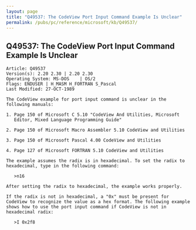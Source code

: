 ```yaml
---
layout: page
title: "Q49537: The CodeView Port Input Command Example Is Unclear"
permalink: /pubs/pc/reference/microsoft/kb/Q49537/
---
```


## Q49537: The CodeView Port Input Command Example Is Unclear

	Article: Q49537
	Version(s): 2.20 2.30 | 2.20 2.30
	Operating System: MS-DOS    | OS/2
	Flags: ENDUSER | H_MASM H_FORTRAN S_Pascal
	Last Modified: 27-OCT-1989
	
	The CodeView example for port input command is unclear in the
	following manuals:
	
	1. Page 150 of Microsoft C 5.10 "CodeView And Utilities, Microsoft
	   Editor, Mixed Language Programming Guide"
	
	2. Page 150 of Microsoft Macro Assembler 5.10 CodeView and Utilities
	
	3. Page 150 of Microsoft Pascal 4.00 CodeView and Utilities
	
	4. Page 127 of Microsoft FORTRAN 5.10 CodeView and Utilities
	
	The example assumes the radix is in hexadecimal. To set the radix to
	hexadecimal, type in the following command:
	
	   >n16
	
	After setting the radix to hexadecimal, the example works properly.
	
	If the radix is not in hexadecimal, a "0x" must be present for
	CodeView to recognize the value as a hex format. The following example
	shows how to use the port input command if CodeView is not in
	hexadecimal radix:
	
	   >I 0x2f8

